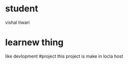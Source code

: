# student 
vishal tiwari
# learnew thing 
like devlopment
#project 
this project is make in locla host
